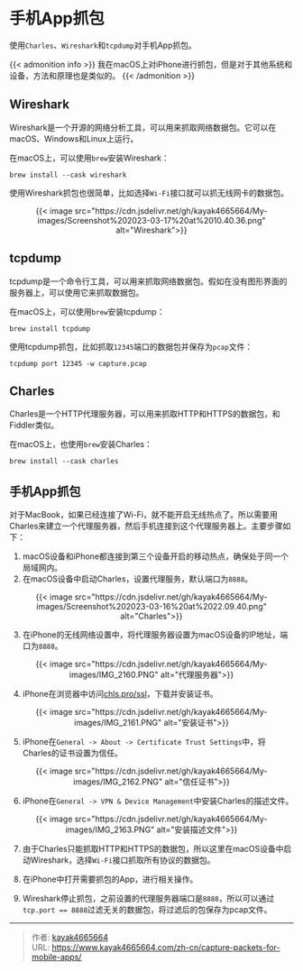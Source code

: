 # 手机App抓包

使用`Charles`、`Wireshark`和`tcpdump`对手机App抓包。
<!--more-->

{{< admonition info >}}
我在macOS上对iPhone进行抓包，但是对于其他系统和设备，方法和原理也是类似的。
{{< /admonition >}}

## Wireshark

Wireshark是一个开源的网络分析工具，可以用来抓取网络数据包。它可以在macOS、Windows和Linux上运行。

在macOS上，可以使用`brew`安装Wireshark：

```shell
brew install --cask wireshark
```
使用Wireshark抓包也很简单，比如选择`Wi-Fi`接口就可以抓无线网卡的数据包。

<div align="center">
{{< image src="https://cdn.jsdelivr.net/gh/kayak4665664/My-images/Screenshot%202023-03-17%20at%2010.40.36.png" alt="Wireshark">}}
</div>


## tcpdump

tcpdump是一个命令行工具，可以用来抓取网络数据包。假如在没有图形界面的服务器上，可以使用它来抓取数据包。

在macOS上，可以使用`brew`安装tcpdump：

```shell
brew install tcpdump
```

使用tcpdump抓包，比如抓取`12345`端口的数据包并保存为`pcap`文件：

```shell
tcpdump port 12345 -w capture.pcap
```

## Charles

Charles是一个HTTP代理服务器，可以用来抓取HTTP和HTTPS的数据包，和Fiddler类似。

在macOS上，也使用`brew`安装Charles：

```shell
brew install --cask charles
```

## 手机App抓包

对于MacBook，如果已经连接了Wi-Fi，就不能开启无线热点了。所以需要用Charles来建立一个代理服务器，然后手机连接到这个代理服务器上。主要步骤如下：

1. macOS设备和iPhone都连接到第三个设备开启的移动热点，确保处于同一个局域网内。
2. 在macOS设备中启动Charles，设置代理服务，默认端口为`8888`。  
  <div align="center">
  {{< image src="https://cdn.jsdelivr.net/gh/kayak4665664/My-images/Screenshot%202023-03-16%20at%2022.09.40.png" alt="Charles">}}
  </div>

3. 在iPhone的无线网络设置中，将代理服务器设置为macOS设备的IP地址，端口为`8888`。  
  <div align="center">
  {{< image src="https://cdn.jsdelivr.net/gh/kayak4665664/My-images/IMG_2160.PNG" alt="代理服务器">}}
  </div>

4. iPhone在浏览器中访问[chls.pro/ssl](chls.pro/ssl)，下载并安装证书。  
  <div align="center">
  {{< image src="https://cdn.jsdelivr.net/gh/kayak4665664/My-images/IMG_2161.PNG" alt="安装证书">}}
  </div>

5. iPhone在`General -> About -> Certificate Trust Settings`中，将Charles的证书设置为信任。  
  <div align="center">
  {{< image src="https://cdn.jsdelivr.net/gh/kayak4665664/My-images/IMG_2162.PNG" alt="信任证书">}}
  </div>

6. iPhone在`General -> VPN & Device Management`中安装Charles的描述文件。  
  <div align="center">
  {{< image src="https://cdn.jsdelivr.net/gh/kayak4665664/My-images/IMG_2163.PNG" alt="安装描述文件">}}
  </div>

7. 由于Charles只能抓取HTTP和HTTPS的数据包，所以这里在macOS设备中启动Wireshark，选择`Wi-Fi`接口抓取所有协议的数据包。

8. 在iPhone中打开需要抓包的App，进行相关操作。

9. Wireshark停止抓包，之前设置的代理服务器端口是`8888`，所以可以通过`tcp.port == 8888`过滤无关的数据包，将过滤后的包保存为pcap文件。

---

> 作者: [kayak4665664](https://github.com/kayak4665664)  
> URL: https://www.kayak4665664.com/zh-cn/capture-packets-for-mobile-apps/  

